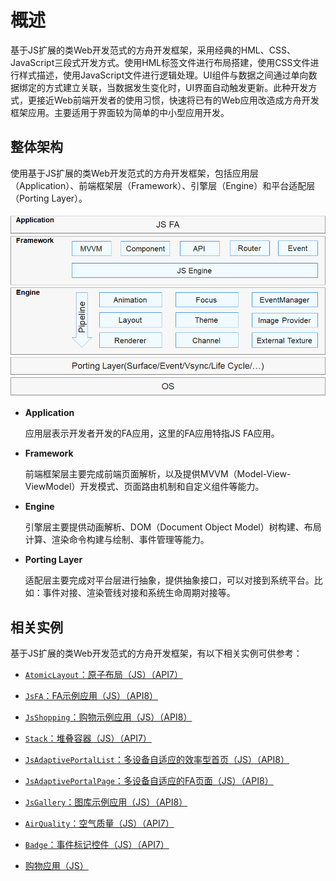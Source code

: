 # 概述

基于JS扩展的类Web开发范式的方舟开发框架，采用经典的HML、CSS、JavaScript三段式开发方式。使用HML标签文件进行布局搭建，使用CSS文件进行样式描述，使用JavaScript文件进行逻辑处理。UI组件与数据之间通过单向数据绑定的方式建立关联，当数据发生变化时，UI界面自动触发更新。此种开发方式，更接近Web前端开发者的使用习惯，快速将已有的Web应用改造成方舟开发框架应用。主要适用于界面较为简单的中小型应用开发。


## 整体架构

使用基于JS扩展的类Web开发范式的方舟开发框架，包括应用层（Application）、前端框架层（Framework）、引擎层（Engine）和平台适配层（Porting Layer）。



![zh-cn_image_0000001117452952](figures/zh-cn_image_0000001117452952.png)

- **Application**

  应用层表示开发者开发的FA应用，这里的FA应用特指JS FA应用。

- **Framework**

  前端框架层主要完成前端页面解析，以及提供MVVM（Model-View-ViewModel）开发模式、页面路由机制和自定义组件等能力。

- **Engine**

  引擎层主要提供动画解析、DOM（Document Object Model）树构建、布局计算、渲染命令构建与绘制、事件管理等能力。

- **Porting Layer**

  适配层主要完成对平台层进行抽象，提供抽象接口，可以对接到系统平台。比如：事件对接、渲染管线对接和系统生命周期对接等。


## 相关实例

基于JS扩展的类Web开发范式的方舟开发框架，有以下相关实例可供参考：

- [`AtomicLayout`：原子布局（JS）（API7）](https://gitee.com/openharmony/app_samples/blob/master/UI/AtomicLayout)

- [`JsFA`：FA示例应用（JS）（API8）](https://gitee.com/openharmony/app_samples/blob/master/UI/JsFA)

- [`JsShopping`：购物示例应用（JS）（API8）](https://gitee.com/openharmony/app_samples/blob/master/UI/JsShopping)

- [`Stack`：堆叠容器（JS）（API7）](https://gitee.com/openharmony/app_samples/blob/master/UI/Stack)

- [`JsAdaptivePortalList`：多设备自适应的效率型首页（JS）（API8）](https://gitee.com/openharmony/app_samples/blob/master/UI/JsAdaptivePortalList)

- [`JsAdaptivePortalPage`：多设备自适应的FA页面（JS）（API8）](https://gitee.com/openharmony/app_samples/blob/master/UI/JsAdaptivePortalPage)

- [`JsGallery`：图库示例应用（JS）（API8）](https://gitee.com/openharmony/app_samples/blob/master/UI/JsGallery)

- [`AirQuality`：空气质量（JS）（API7）](https://gitee.com/openharmony/app_samples/blob/master/common/AirQuality)

- [`Badge`：事件标记控件（JS）（API7）](https://gitee.com/openharmony/app_samples/blob/master/UI/Badge)

- [购物应用（JS）](https://gitee.com/openharmony/codelabs/tree/master/JSUI/ShoppingOpenHarmony)
